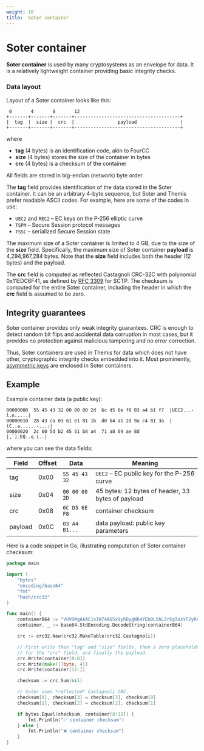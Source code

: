 ```yaml
---
weight: 10
title:  Soter container
---
```


# Soter container

**Soter container** is used by many cryptosystems as an envelope for data.
It is a relatively lightweight container providing basic integrity checks.

### Data layout

Layout of a Soter container looks like this:

     0       4       8       12
    +-------+-------+-------+---------------------------------------+
    |  tag  |  size |  crc  |                payload                |
    +-------+-------+-------+---------------------------------------+

where

  - **tag** (4 bytes) is an identification code, akin to FourCC
  - **size** (4 bytes) stores the size of the container in bytes
  - **crc** (4 bytes) is a checksum of the container

All fields are stored in big-endian (network) byte order.

The **tag** field provides identification of the data stored in the Soter container.
It can be an arbitrary 4-byte sequence, but Soter and Themis prefer readable ASCII codes.
For example, here are some of the codes in use:

  - `UEC2` and `REC2` – EC keys on the P-256 elliptic curve
  - `TSPM` – Secure Session protocol messages
  - `TSSC` – serialized Secure Session state

The maximum size of a Soter container is limited to 4 GB,
due to the size of the **size** field.
Specifically, the maximum size of Soter container **payload** is 4,294,967,284 bytes.
Note that the **size** field includes both the header (12 bytes) and the payload.

The **crc** field is computed as reflected Castagnoli CRC-32C with polynomial 0x11EDC6F41,
as defined by [RFC 3309](https://tools.ietf.org/html/rfc3309) for SCTP.
The checksum is computed for the entire Soter container,
including the header in which the **crc** field is assumed to be zero.

## Integrity guarantees

Soter container provides only weak integrity guarantees.
CRC is enough to detect random bit flips and accidental data corruption in most cases,
but it provides no protection against malicious tampering and no error correction.

Thus, Soter containers are used in Themis for data which does not have other, cryptographic integrity checks embedded into it.
Most prominently, [asymmetric keys](../asymmetric-keypairs/) are enclosed in Soter containers.

## Example

Example container data (a public key):

```
00000000  55 45 43 32 00 00 00 2d  6c d5 6e f8 03 a4 b1 f7  |UEC2...-l.n.....|
00000010  28 43 ca 03 61 e1 81 1b  d0 b4 a1 2d 9a c4 81 3a  |(C..a......-...:|
00000020  2c 60 5d b2 45 51 b8 a4  71 a8 69 ae 8d           |,`].EQ..q.i..|
```

where you can see the data fields:

| Field   | Offset | Data          | Meaning |
| ------- | ------ | ------------- | ------- |
| tag     | 0x00   | `55 45 43 32` | `UEC2` – EC public key for the P-256 curve |
| size    | 0x04   | `00 00 00 2D` | 45 bytes: 12 bytes of header, 33 bytes of payload |
| crc     | 0x08   | `6C D5 6E F8` | container checksum |
| payload | 0x0C   | `03 A4 B1...` | data payload: public key parameters |

Here is a code snippet in Go, illustrating computation of Soter container checksum:

```go
package main

import (
	"bytes"
	"encoding/base64"
	"fmt"
	"hash/crc32"
)

func main() {
	containerB64 := "VUVDMgAAAC1s1W74A6Sx9yhDygNh4YEb0LShLZrEgTosYF2yRVG4pHGoaa6N"
	container, _ := base64.StdEncoding.DecodeString(containerB64)

	crc := crc32.New(crc32.MakeTable(crc32.Castagnoli))

	// First write then "tag" and "size" fields, then a zero placeholder
	// for the "crc" field, and finally the payload.
	crc.Write(container[0:8])
	crc.Write(make([]byte, 4))
	crc.Write(container[12:])

	checksum := crc.Sum(nil)

	// Soter uses *reflected* Castagnoli CRC.
	checksum[0], checksum[3] = checksum[3], checksum[0]
	checksum[1], checksum[2] = checksum[2], checksum[1]

	if bytes.Equal(checksum, container[8:12]) {
		fmt.Println("✅ container checksum")
	} else {
		fmt.Println("❌ container checksum")
	}
}
```
